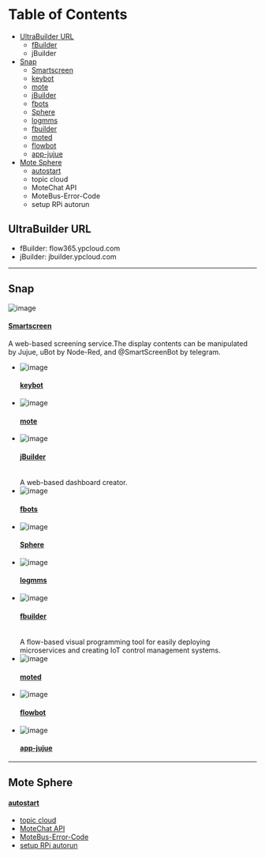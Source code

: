 # Table of Contents
* [UltraBuilder URL](#ultraBuilder-url)
  - [fBuilder](#11)
  - jBuilder
* [Snap](#2)
  - [Smartscreen](#21)
  - [keybot](#22)
  - [mote](#23)
  - [jBuilder](#24)
  - [fbots](#25)
  - [Sphere](#26)
  - [logmms](#27)
  - [fbuilder](#28)
  - [moted](#29)
  - [flowbot](#210)
  - [app-jujue](#211)
* [Mote Sphere](#3)
  - [autostart](#autostart)
  - topic cloud
  - MoteChat API
  - MoteBus-Error-Code
  - setup RPi autorun

## UltraBuilder URL
* fBuilder: flow365.ypcloud.com
* jBuilder: jbuilder.ypcloud.com
-----------------------------------------------------
## <h2 id="2">Snap</h2>
![image](https://github.com/monica3386111/image/blob/main/smartscreen.png)<h4 id="21">[Smartscreen](https://snapcraft.io/smartscreen)</h4>A web-based screening service.The display contents can be manipulated by Jujue, uBot by Node-Red, and @SmartScreenBot by telegram.
* ![image](https://github.com/monica3386111/image/blob/main/keybot.png)<h4 id="22">[keybot](https://snapcraft.io/keybot)</h4>
* ![image](https://github.com/monica3386111/image/blob/main/mote.png)<h4 id="23">[mote](https://snapcraft.io/mote)</h4>
* ![image](https://github.com/monica3386111/image/blob/main/jbuilder.png)<h4 id="24">[jBuilder](https://snapcraft.io/jbuilder)</h4>
<br>A web-based dashboard creator.
* ![image](https://github.com/monica3386111/image/blob/main/fbots.jpeg)<h4 id="25">[fbots](https://snapcraft.io/fbots)</h4>
* ![image](https://github.com/monica3386111/image/blob/main/sphere.png)<h4 id="26">[Sphere](https://snapcraft.io/sphere)</h4>
* ![image](https://github.com/monica3386111/image/blob/main/logmms.png)<h4 id="27">[logmms](https://snapcraft.io/logmms)</h4>
* ![image](https://res.cloudinary.com/canonical/image/fetch/f_auto,q_auto,fl_sanitize,w_60,h_60/https://dashboard.snapcraft.io/site_media/appmedia/2020/05/FB.png)<h4 id="28">[fbuilder](https://snapcraft.io/fbuilder)</h4>
<br>A flow-based visual programming tool for easily deploying microservices and creating IoT control management systems.
* ![image](https://res.cloudinary.com/canonical/image/fetch/f_auto,q_auto,fl_sanitize,w_60,h_60/https://dashboard.snapcraft.io/site_media/appmedia/2020/08/7A7FE9FD-366E-43A5-8006-69EDFFF2548E.jpeg.png)<h4 id="29">[moted](https://snapcraft.io/moted)</h4>
* ![image](https://res.cloudinary.com/canonical/image/fetch/f_auto,q_auto,fl_sanitize,w_60,h_60/https://dashboard.snapcraft.io/site_media/appmedia/2020/03/fbuilder.jpeg_IMnAKHn.png)<h4 id="210">[flowbot](https://snapcraft.io/flowbot)</h4>
* ![image](https://res.cloudinary.com/canonical/image/fetch/f_auto,q_auto,fl_sanitize,w_60,h_60/https://dashboard.snapcraft.io/site_media/appmedia/2019/10/jujue_320x320.png)<h4 id="211">[app-jujue](https://snapcraft.io/app-jujue)</h4>
-----------------------------------------------------
## <h2 id="3">Mote Sphere</h2>
#### [autostart](https://gitwork.ypcloud.com/clouder-20/c20-weichen/blob/master/autostart.md)
* [topic cloud](https://gitwork.ypcloud.com/clouder-19/c19-dawn/blob/master/topic%20cloud.md)
* [MoteChat API](https://gitwork.ypcloud.com/clouder-17/c17-wei/blob/master/md%20file/MoteChat%20API/MoteChat%20API.md)
* [MoteBus-Error-Code](https://gitwork.ypcloud.com/clouder-17/c17-wei/blob/master/md%20file/MoteBus-Error-Code.md)
* [setup RPi autorun](https://gitwork.ypcloud.com/clouder-17/c17-wei/blob/master/md%20file/setup%20RPi%20autorun.md)
